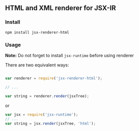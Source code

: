 ## HTML and XML renderer for JSX-IR

### Install

```npm install jsx-renderer-html```

### Usage

**Note:** Do not forget to install ```jsx-runtime``` before using renderer

There are two equivalent ways:

```javascript

var renderer = require('jsx-renderer-html');

// ...

var string = renderer.render(jsxTree);

```
or
```javascript
var jsx = require('jsx-runtime');
// ...
var string = jsx.render(jsxTree, 'html');
```
